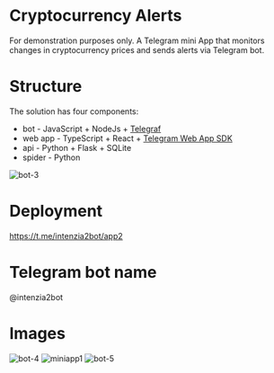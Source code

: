 # Cryptocurrency Alerts

For demonstration purposes only.
A Telegram mini App that monitors changes in cryptocurrency prices and sends alerts via Telegram bot.

# Structure

The solution has four components:
- bot - JavaScript + NodeJs + [Telegraf](https://www.npmjs.com/package/telegraf) 
- web app - TypeScript + React + [Telegram Web App SDK](https://core.telegram.org/bots/webapps)
- api - Python + Flask + SQLite
- spider - Python

![bot-3](https://github.com/maciej-soczka/alerts/assets/4355310/97bb457d-104f-446a-a912-32f5bc083d74)

# Deployment
 https://t.me/intenzia2bot/app2

# Telegram bot name
@intenzia2bot


# Images

![bot-4](https://github.com/maciej-soczka/alerts/assets/4355310/416f0e23-4da8-4c73-8647-940c6483a2b3)
![miniapp1](https://github.com/maciej-soczka/alerts/assets/4355310/3f91f683-1a25-4be4-ba26-b0f9126a292f)
![bot-5](https://github.com/maciej-soczka/alerts/assets/4355310/c6c71cbf-bb99-4bb8-8b6a-7ca20b450648)



